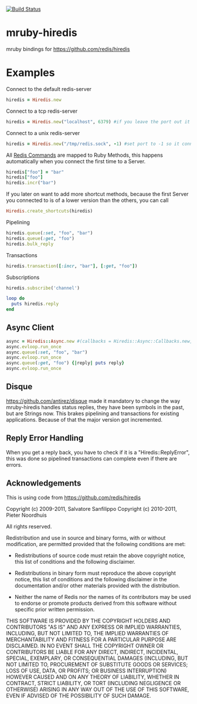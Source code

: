 [![Build Status](https://travis-ci.org/Asmod4n/mruby-hiredis.svg)](https://travis-ci.org/Asmod4n/mruby-hiredis)
# mruby-hiredis
mruby bindings for https://github.com/redis/hiredis

Examples
========

Connect to the default redis-server
```ruby
hiredis = Hiredis.new
```

Connect to a tcp redis-server
```ruby
hiredis = Hiredis.new("localhost", 6379) #if you leave the port out it defaults to 6379
```

Connect to a unix redis-server
```ruby
hiredis = Hiredis.new("/tmp/redis.sock", -1) #set port to -1 so it connects to a unix socket
```

All [Redis Commands](http://redis.io/commands) are mapped to Ruby Methods, this happens automatically when you connect the first time to a Server.
```ruby
hiredis["foo"] = "bar"
hiredis["foo"]
hiredis.incr("bar")
```

If you later on want to add more shortcut methods, because the first Server you connected to is of a lower version than the others, you can call
```ruby
Hiredis.create_shortcuts(hiredis)
```

Pipelining
```ruby
hiredis.queue(:set, "foo", "bar")
hiredis.queue(:get, "foo")
hiredis.bulk_reply
```

Transactions
```ruby
hiredis.transaction([:incr, "bar"], [:get, "foo"])
```

Subscriptions
```ruby
hiredis.subscribe('channel')

loop do
  puts hiredis.reply
end
```

Async Client
------------

```ruby
async = Hiredis::Async.new #(callbacks = Hiredis::Async::Callbacks.new, evloop = RedisAe.new, host_or_path = "localhost", port = 6379)
async.evloop.run_once
async.queue(:set, "foo", "bar")
async.evloop.run_once
async.queue(:get, "foo") {|reply| puts reply}
async.evloop.run_once
```

Disque
------

https://github.com/antirez/disque made it mandatory to change the way mruby-hiredis handles status replies, they have been symbols in the past, but are Strings now. This brakes pipelining and transactions for existing applications. Because of that the major version got incremented.

Reply Error Handling
--------------

When you get a reply back, you have to check if it is a "Hiredis::ReplyError", this was done so pipelined transactions can complete even if there are errors.


Acknowledgements
----------------
This is using code from https://github.com/redis/hiredis

Copyright (c) 2009-2011, Salvatore Sanfilippo <antirez at gmail dot com>
Copyright (c) 2010-2011, Pieter Noordhuis <pcnoordhuis at gmail dot com>

All rights reserved.

Redistribution and use in source and binary forms, with or without
modification, are permitted provided that the following conditions are met:

* Redistributions of source code must retain the above copyright notice,
  this list of conditions and the following disclaimer.

* Redistributions in binary form must reproduce the above copyright notice,
  this list of conditions and the following disclaimer in the documentation
  and/or other materials provided with the distribution.

* Neither the name of Redis nor the names of its contributors may be used
  to endorse or promote products derived from this software without specific
  prior written permission.

THIS SOFTWARE IS PROVIDED BY THE COPYRIGHT HOLDERS AND CONTRIBUTORS "AS IS" AND
ANY EXPRESS OR IMPLIED WARRANTIES, INCLUDING, BUT NOT LIMITED TO, THE IMPLIED
WARRANTIES OF MERCHANTABILITY AND FITNESS FOR A PARTICULAR PURPOSE ARE
DISCLAIMED. IN NO EVENT SHALL THE COPYRIGHT OWNER OR CONTRIBUTORS BE LIABLE FOR
ANY DIRECT, INDIRECT, INCIDENTAL, SPECIAL, EXEMPLARY, OR CONSEQUENTIAL DAMAGES
(INCLUDING, BUT NOT LIMITED TO, PROCUREMENT OF SUBSTITUTE GOODS OR SERVICES;
LOSS OF USE, DATA, OR PROFITS; OR BUSINESS INTERRUPTION) HOWEVER CAUSED AND ON
ANY THEORY OF LIABILITY, WHETHER IN CONTRACT, STRICT LIABILITY, OR TORT
(INCLUDING NEGLIGENCE OR OTHERWISE) ARISING IN ANY WAY OUT OF THE USE OF THIS
SOFTWARE, EVEN IF ADVISED OF THE POSSIBILITY OF SUCH DAMAGE.
